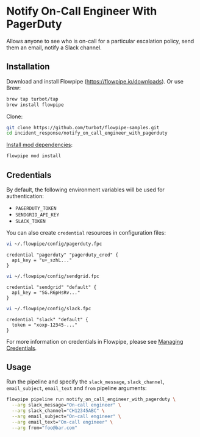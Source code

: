 # Notify On-Call Engineer With PagerDuty

Allows anyone to see who is on-call for a particular escalation policy, send them an email, notify a Slack channel.

## Installation

Download and install Flowpipe (https://flowpipe.io/downloads). Or use Brew:

```sh
brew tap turbot/tap
brew install flowpipe
```

Clone:

```sh
git clone https://github.com/turbot/flowpipe-samples.git
cd incident_response/notify_on_call_engineer_with_pagerduty
```

[Install mod dependencies](https://flowpipe.io/docs/build/mod-dependencies#mod-dependencies):

```sh
flowpipe mod install
```

## Credentials

By default, the following environment variables will be used for authentication:

- `PAGERDUTY_TOKEN`
- `SENDGRID_API_KEY`
- `SLACK_TOKEN`

You can also create `credential` resources in configuration files:

```sh
vi ~/.flowpipe/config/pagerduty.fpc
```

```hcl
credential "pagerduty" "pagerduty_cred" {
  api_key = "u+_szhL..."
}
```

```sh
vi ~/.flowpipe/config/sendgrid.fpc
```

```hcl
credential "sendgrid" "default" {
  api_key = "SG.R6pHsRv..."
}
```

```sh
vi ~/.flowpipe/config/slack.fpc
```

```hcl
credential "slack" "default" {
  token = "xoxp-12345-..."
}
```

For more information on credentials in Flowpipe, please see [Managing Credentials](https://flowpipe.io/docs/run/credentials).

## Usage

Run the pipeline and specify the `slack_message`, `slack_channel`, `email_subject`, `email_text` and `from` pipeline arguments:

```sh
flowpipe pipeline run notify_on_call_engineer_with_pagerduty \
  --arg slack_message="On-call engineer" \
  --arg slack_channel="CH12345ABC" \
  --arg email_subject="On-call engineer" \
  --arg email_text="On-call engineer" \
  --arg from="foo@bar.com"
```
